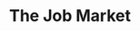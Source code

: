 ---
layout: art
title: The Job Market
description: Personal Illustration
alt: illustration of dogs watching ball
medium: Watercolor, Graphite, and Digital 
large-image: job-market.jpeg
small-image: job-market.jpeg
size: 379x500
---